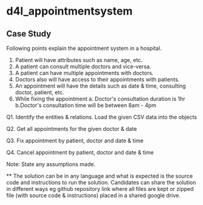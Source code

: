 # d4l_appointmentsystem

## Case Study

Following points explain the appointment system in a hospital.

1. Patient will have attributes such as name, age, etc.
2. A patient can consult multiple doctors and vice-versa.
3. A patient can have multiple appointments with doctors.
4. Doctors also will have access to their appointments with patients.
5. An appointment will have the details such as date & time, consulting doctor, patient, etc.
6. While fixing the appointment
  a. Doctor's consultation duration is 1hr
  b.Doctor's consultation time will be between 8am - 4pm

Q1. Identify the entities & relations. Load the given CSV data into the objects

Q2. Get all appointments for the given doctor & date

Q3. Fix appointment by patient, doctor and date & time

Q4. Cancel appointment by patient, doctor and date & time

Note:
State any assumptions made.

** The solution can be in any language and what is expected is the source code and instructions to run the solution. Candidates can share the solution in different ways eg github repository link where all files are kept or zipped file (with source code & instructions) placed in a shared google drive.
